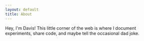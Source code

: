 ```yaml
---
layout: default
title: About
---
```


Hey, I'm Davis! This little corner of the web is where I document experiments,
share code, and maybe tell the occasional dad joke.

